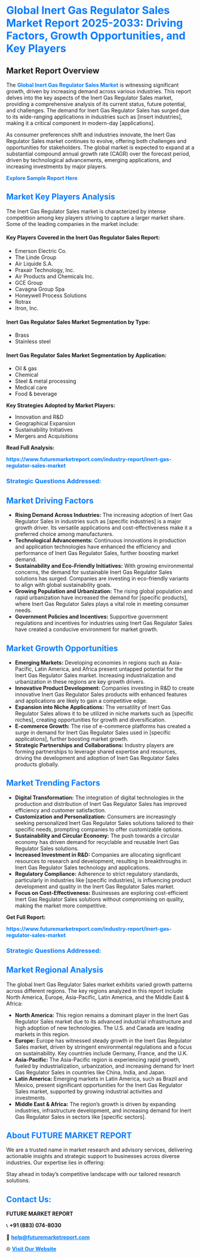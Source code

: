 <h1 style="color: #007BFF;">Global Inert Gas Regulator Sales Market Report 2025-2033: Driving Factors, Growth Opportunities, and Key Players</h1>

<section id="overview">
<h2>Market Report Overview</h2>
<p>The <a href="https://www.futuremarketreport.com/industry-report/inert-gas-regulator-sales-market" style="color: #007BFF; text-decoration: none;"><strong>Global Inert Gas Regulator Sales Market</strong></a> is witnessing significant growth, driven by increasing demand across various industries. This report delves into the key aspects of the Inert Gas Regulator Sales market, providing a comprehensive analysis of its current status, future potential, and challenges. The demand for Inert Gas Regulator Sales has surged due to its wide-ranging applications in industries such as [insert industries], making it a critical component in modern-day [applications].</p>
<p>As consumer preferences shift and industries innovate, the Inert Gas Regulator Sales market continues to evolve, offering both challenges and opportunities for stakeholders. The global market is expected to expand at a substantial compound annual growth rate (CAGR) over the forecast period, driven by technological advancements, emerging applications, and increasing investments by major players.</p>
</section>

<section id="overview">
<p><a href="https://www.futuremarketreport.com/request-sample/reportId=104225" style="color: #007BFF; text-decoration: none;"><strong>Explore Sample Report Here</strong></a></p>
</section>

<section id="key-players">
<h2 style="color: #007BFF;">Market Key Players Analysis</h2>
<p>The Inert Gas Regulator Sales market is characterized by intense competition among key players striving to capture a larger market share. Some of the leading companies in the market include:</p>
<h4>Key Players Covered in the Inert Gas Regulator Sales Report:</h4>
<ul><li>Emerson Electric Co.</li><li>The Linde Group</li><li>Air Liquide S.A.</li><li>Praxair Technology, Inc.</li><li>Air Products and Chemicals Inc.</li><li>GCE Group</li><li>Cavagna Group Spa</li><li>Honeywell Process Solutions</li><li>Rotrax</li><li>Itron, Inc.</li></ul>
<h4>Inert Gas Regulator Sales Market Segmentation by Type:</h4>
<ul><li>Brass</li><li>Stainless steel</li></ul>

<h4>Inert Gas Regulator Sales Market Segmentation by Application:</h4>
<ul><li>Oil &amp; gas</li><li>Chemical</li><li>Steel &amp; metal processing</li><li>Medical care</li><li>Food &amp; beverage</li></ul>
<p><strong>Key Strategies Adopted by Market Players:</strong></p>
<ul>
<li>Innovation and R&D</li>
<li>Geographical Expansion</li>
<li>Sustainability Initiatives</li>
<li>Mergers and Acquisitions</li>
</ul>
</section>

<section>
<p><strong>Read Full Analysis: </strong></p><a href="https://www.futuremarketreport.com/industry-report/inert-gas-regulator-sales-market" style="color: #007BFF; text-decoration: none;"><strong>https://www.futuremarketreport.com/industry-report/inert-gas-regulator-sales-market</strong></a>
<h3 style="color: #007BFF;">Strategic Questions Addressed:</h3>
</section>

<section id="driving-factors">
<h2 style="color: #007BFF;">Market Driving Factors</h2>
<ul>
<li><strong>Rising Demand Across Industries:</strong> The increasing adoption of Inert Gas Regulator Sales in industries such as [specific industries] is a major growth driver. Its versatile applications and cost-effectiveness make it a preferred choice among manufacturers.</li>
<li><strong>Technological Advancements:</strong> Continuous innovations in production and application technologies have enhanced the efficiency and performance of Inert Gas Regulator Sales, further boosting market demand.</li>
<li><strong>Sustainability and Eco-Friendly Initiatives:</strong> With growing environmental concerns, the demand for sustainable Inert Gas Regulator Sales solutions has surged. Companies are investing in eco-friendly variants to align with global sustainability goals.</li>
<li><strong>Growing Population and Urbanization:</strong> The rising global population and rapid urbanization have increased the demand for [specific products], where Inert Gas Regulator Sales plays a vital role in meeting consumer needs.</li>
<li><strong>Government Policies and Incentives:</strong> Supportive government regulations and incentives for industries using Inert Gas Regulator Sales have created a conducive environment for market growth.</li>
</ul>
</section>

<section id="growth-opportunities">
<h2 style="color: #007BFF;">Market Growth Opportunities</h2>
<ul>
<li><strong>Emerging Markets:</strong> Developing economies in regions such as Asia-Pacific, Latin America, and Africa present untapped potential for the Inert Gas Regulator Sales market. Increasing industrialization and urbanization in these regions are key growth drivers.</li>
<li><strong>Innovative Product Development:</strong> Companies investing in R&D to create innovative Inert Gas Regulator Sales products with enhanced features and applications are likely to gain a competitive edge.</li>
<li><strong>Expansion into Niche Applications:</strong> The versatility of Inert Gas Regulator Sales allows it to be utilized in niche markets such as [specific niches], creating opportunities for growth and diversification.</li>
<li><strong>E-commerce Growth:</strong> The rise of e-commerce platforms has created a surge in demand for Inert Gas Regulator Sales used in [specific applications], further boosting market growth.</li>
<li><strong>Strategic Partnerships and Collaborations:</strong> Industry players are forming partnerships to leverage shared expertise and resources, driving the development and adoption of Inert Gas Regulator Sales products globally.</li>
</ul>
</section>

<section id="trending-factors">
<h2 style="color: #007BFF;">Market Trending Factors</h2>
<ul>
<li><strong>Digital Transformation:</strong> The integration of digital technologies in the production and distribution of Inert Gas Regulator Sales has improved efficiency and customer satisfaction.</li>
<li><strong>Customization and Personalization:</strong> Consumers are increasingly seeking personalized Inert Gas Regulator Sales solutions tailored to their specific needs, prompting companies to offer customizable options.</li>
<li><strong>Sustainability and Circular Economy:</strong> The push towards a circular economy has driven demand for recyclable and reusable Inert Gas Regulator Sales solutions.</li>
<li><strong>Increased Investment in R&D:</strong> Companies are allocating significant resources to research and development, resulting in breakthroughs in Inert Gas Regulator Sales technology and applications.</li>
<li><strong>Regulatory Compliance:</strong> Adherence to strict regulatory standards, particularly in industries like [specific industries], is influencing product development and quality in the Inert Gas Regulator Sales market.</li>
<li><strong>Focus on Cost-Effectiveness:</strong> Businesses are exploring cost-efficient Inert Gas Regulator Sales solutions without compromising on quality, making the market more competitive.</li>
</ul>
</section>

<section>
<p><strong>Get Full Report: </strong></p><a href="https://www.futuremarketreport.com/industry-report/inert-gas-regulator-sales-market" style="color: #007BFF; text-decoration: none;"><strong>https://www.futuremarketreport.com/industry-report/inert-gas-regulator-sales-market</strong></a>
<h3 style="color: #007BFF;">Strategic Questions Addressed:</h3>
</section>


<section id="regional-analysis">
<h2 style="color: #007BFF;">Market Regional Analysis</h2>
<p>The global Inert Gas Regulator Sales market exhibits varied growth patterns across different regions. The key regions analyzed in this report include North America, Europe, Asia-Pacific, Latin America, and the Middle East & Africa:</p>
<ul>
<li><strong>North America:</strong> This region remains a dominant player in the Inert Gas Regulator Sales market due to its advanced industrial infrastructure and high adoption of new technologies. The U.S. and Canada are leading markets in this region.</li>
<li><strong>Europe:</strong> Europe has witnessed steady growth in the Inert Gas Regulator Sales market, driven by stringent environmental regulations and a focus on sustainability. Key countries include Germany, France, and the U.K.</li>
<li><strong>Asia-Pacific:</strong> The Asia-Pacific region is experiencing rapid growth, fueled by industrialization, urbanization, and increasing demand for Inert Gas Regulator Sales in countries like China, India, and Japan.</li>
<li><strong>Latin America:</strong> Emerging markets in Latin America, such as Brazil and Mexico, present significant opportunities for the Inert Gas Regulator Sales market, supported by growing industrial activities and investments.</li>
<li><strong>Middle East & Africa:</strong> The region’s growth is driven by expanding industries, infrastructure development, and increasing demand for Inert Gas Regulator Sales in sectors like [specific sectors].</li>
</ul>
</section>

<footer>
<h2 style="color: #007BFF;">About FUTURE MARKET REPORT</h2>
<p>We are a trusted name in market research and advisory services, delivering actionable insights and strategic support to businesses across diverse industries. Our expertise lies in offering:</p>

<p>Stay ahead in today’s competitive landscape with our tailored research solutions.</p>

<h2 style="color: #007BFF;">Contact Us:</h2>
<p><strong>FUTURE MARKET REPORT</strong></p>
<p>📞 <strong>+91 (883) 074-8030</strong></p>
<p>📧 <strong><a href="mailto:help@futuremarketreport.com" style="color: #007BFF;">help@futuremarketreport.com</a></strong></p>
<p>🌐 <strong><a href="https://www.futuremarketreport.com/" style="color: #007BFF;">Visit Our Website</a></strong></p>
</footer>